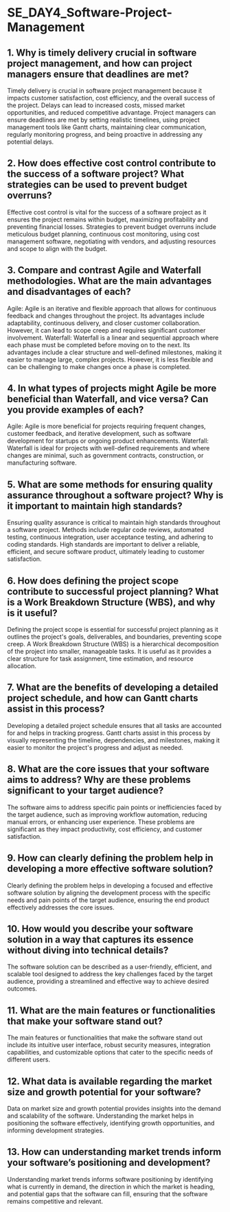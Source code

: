 # SE_DAY4_Software-Project-Management
## 1. Why is timely delivery crucial in software project management, and how can project managers ensure that deadlines are met?
Timely delivery is crucial in software project management because it impacts customer satisfaction, cost efficiency, and the overall success of the project. Delays can lead to increased costs, missed market opportunities, and reduced competitive advantage. Project managers can ensure deadlines are met by setting realistic timelines, using project management tools like Gantt charts, maintaining clear communication, regularly monitoring progress, and being proactive in addressing any potential delays.

## 2. How does effective cost control contribute to the success of a software project? What strategies can be used to prevent budget overruns?
Effective cost control is vital for the success of a software project as it ensures the project remains within budget, maximizing profitability and preventing financial losses. Strategies to prevent budget overruns include meticulous budget planning, continuous cost monitoring, using cost management software, negotiating with vendors, and adjusting resources and scope to align with the budget.

## 3. Compare and contrast Agile and Waterfall methodologies. What are the main advantages and disadvantages of each?
Agile: Agile is an iterative and flexible approach that allows for continuous feedback and changes throughout the project. Its advantages include adaptability, continuous delivery, and closer customer collaboration. However, it can lead to scope creep and requires significant customer involvement.
Waterfall: Waterfall is a linear and sequential approach where each phase must be completed before moving on to the next. Its advantages include a clear structure and well-defined milestones, making it easier to manage large, complex projects. However, it is less flexible and can be challenging to make changes once a phase is completed.

## 4. In what types of projects might Agile be more beneficial than Waterfall, and vice versa? Can you provide examples of each?
Agile: Agile is more beneficial for projects requiring frequent changes, customer feedback, and iterative development, such as software development for startups or ongoing product enhancements.
Waterfall: Waterfall is ideal for projects with well-defined requirements and where changes are minimal, such as government contracts, construction, or manufacturing software.

## 5. What are some methods for ensuring quality assurance throughout a software project? Why is it important to maintain high standards?
Ensuring quality assurance is critical to maintain high standards throughout a software project. Methods include regular code reviews, automated testing, continuous integration, user acceptance testing, and adhering to coding standards. High standards are important to deliver a reliable, efficient, and secure software product, ultimately leading to customer satisfaction.

## 6. How does defining the project scope contribute to successful project planning? What is a Work Breakdown Structure (WBS), and why is it useful?
Defining the project scope is essential for successful project planning as it outlines the project's goals, deliverables, and boundaries, preventing scope creep. A Work Breakdown Structure (WBS) is a hierarchical decomposition of the project into smaller, manageable tasks. It is useful as it provides a clear structure for task assignment, time estimation, and resource allocation.

## 7. What are the benefits of developing a detailed project schedule, and how can Gantt charts assist in this process?
Developing a detailed project schedule ensures that all tasks are accounted for and helps in tracking progress. Gantt charts assist in this process by visually representing the timeline, dependencies, and milestones, making it easier to monitor the project's progress and adjust as needed.

## 8. What are the core issues that your software aims to address? Why are these problems significant to your target audience?
The software aims to address specific pain points or inefficiencies faced by the target audience, such as improving workflow automation, reducing manual errors, or enhancing user experience. These problems are significant as they impact productivity, cost efficiency, and customer satisfaction.

## 9. How can clearly defining the problem help in developing a more effective software solution?
 Clearly defining the problem helps in developing a focused and effective software solution by aligning the development process with the specific needs and pain points of the target audience, ensuring the end product effectively addresses the core issues.
 
## 10. How would you describe your software solution in a way that captures its essence without diving into technical details?
The software solution can be described as a user-friendly, efficient, and scalable tool designed to address the key challenges faced by the target audience, providing a streamlined and effective way to achieve desired outcomes.

## 11. What are the main features or functionalities that make your software stand out?
The main features or functionalities that make the software stand out include its intuitive user interface, robust security measures, integration capabilities, and customizable options that cater to the specific needs of different users.

## 12. What data is available regarding the market size and growth potential for your software?
Data on market size and growth potential provides insights into the demand and scalability of the software. Understanding the market helps in positioning the software effectively, identifying growth opportunities, and informing development strategies.

## 13. How can understanding market trends inform your software’s positioning and development?
Understanding market trends informs software positioning by identifying what is currently in demand, the direction in which the market is heading, and potential gaps that the software can fill, ensuring that the software remains competitive and relevant.
